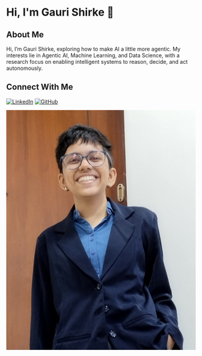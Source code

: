 # Hi, I'm Gauri Shirke 👋

## About Me
Hi, I’m Gauri Shirke, exploring how to make AI a little more agentic. My interests lie in Agentic AI, Machine Learning, and Data Science, with a research focus on enabling intelligent systems to reason, decide, and act autonomously.

## Connect With Me
[![LinkedIn](https://img.shields.io/badge/LinkedIn-0077B5?style=for-the-badge&logo=linkedin&logoColor=white)](https://www.linkedin.com/in/gauri-shirke-232812302/)
[![GitHub](https://img.shields.io/badge/GitHub-100000?style=for-the-badge&logo=github&logoColor=white)](https://github.com/gaurishirke07)

<img src="../images/introduction/gauri.png" alt="Gauri Shirke">